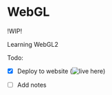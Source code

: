 # WebGL

!WIP!

Learning WebGL2

Todo:
- [x] Deploy to website (![live here](https://bsgada.pages.dev/tbd))
- [ ] Add notes


